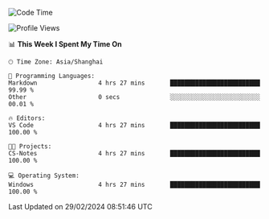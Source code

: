 <!--START_SECTION:waka-->
![Code Time](http://img.shields.io/badge/Code%20Time-1%2C518%20hrs%2056%20mins-blue)

![Profile Views](http://img.shields.io/badge/Profile%20Views-0-blue)

📊 **This Week I Spent My Time On** 

```text
🕑︎ Time Zone: Asia/Shanghai

💬 Programming Languages: 
Markdown                 4 hrs 27 mins       █████████████████████████   99.99 % 
Other                    0 secs              ░░░░░░░░░░░░░░░░░░░░░░░░░   00.01 % 

🔥 Editors: 
VS Code                  4 hrs 27 mins       █████████████████████████   100.00 % 

🐱‍💻 Projects: 
CS-Notes                 4 hrs 27 mins       █████████████████████████   100.00 % 

💻 Operating System: 
Windows                  4 hrs 27 mins       █████████████████████████   100.00 % 
```


 Last Updated on 29/02/2024 08:51:46 UTC
<!--END_SECTION:waka-->
